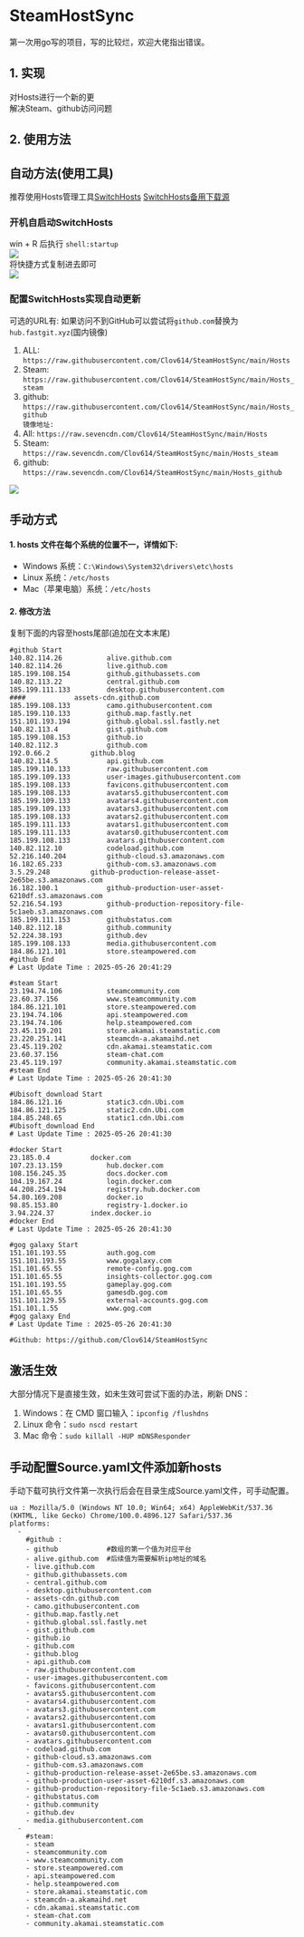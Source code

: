 # SteamHostSync
第一次用go写的项目，写的比较烂，欢迎大佬指出错误。

## 1. 实现
对Hosts进行一个新的更  
解决Steam、github访问问题

## 2. 使用方法
## 自动方法(使用工具)
推荐使用Hosts管理工具[SwitchHosts](https://github.com/oldj/SwitchHosts) 
[SwitchHosts备用下载源](https://nas.iaimi.info/s/nT5pb8jMQp32QwB)
### 开机自启动SwitchHosts
win + R 后执行 `shell:startup`    
![](/img/1.png)  
将快捷方式复制进去即可  
![](/img/2.png)  
### 配置SwitchHosts实现自动更新  
可选的URL有:
如果访问不到GitHub可以尝试将`github.com`替换为`hub.fastgit.xyz`(国内镜像)
1. ALL: `https://raw.githubusercontent.com/Clov614/SteamHostSync/main/Hosts`  
2. Steam: `https://raw.githubusercontent.com/Clov614/SteamHostSync/main/Hosts_steam`  
3. github: `https://raw.githubusercontent.com/Clov614/SteamHostSync/main/Hosts_github`    
`镜像地址:`
4. All: `https://raw.sevencdn.com/Clov614/SteamHostSync/main/Hosts`  
5. Steam: `https://raw.sevencdn.com/Clov614/SteamHostSync/main/Hosts_steam`  
6. github: `https://raw.sevencdn.com/Clov614/SteamHostSync/main/Hosts_github`  

![](/img/3.png)

## 手动方式
#### 1. hosts 文件在每个系统的位置不一，详情如下:
- Windows 系统：`C:\Windows\System32\drivers\etc\hosts`
- Linux 系统：`/etc/hosts`
- Mac（苹果电脑）系统：`/etc/hosts`

#### 2. 修改方法
复制下面的内容至hosts尾部(追加在文本末尾)

```
#github Start
140.82.114.26			alive.github.com
140.82.114.26			live.github.com
185.199.108.154			github.githubassets.com
140.82.113.22			central.github.com
185.199.111.133			desktop.githubusercontent.com
####			assets-cdn.github.com
185.199.108.133			camo.githubusercontent.com
185.199.110.133			github.map.fastly.net
151.101.193.194			github.global.ssl.fastly.net
140.82.113.4			gist.github.com
185.199.108.153			github.io
140.82.112.3			github.com
192.0.66.2			github.blog
140.82.114.5			api.github.com
185.199.110.133			raw.githubusercontent.com
185.199.109.133			user-images.githubusercontent.com
185.199.108.133			favicons.githubusercontent.com
185.199.108.133			avatars5.githubusercontent.com
185.199.109.133			avatars4.githubusercontent.com
185.199.109.133			avatars3.githubusercontent.com
185.199.108.133			avatars2.githubusercontent.com
185.199.111.133			avatars1.githubusercontent.com
185.199.111.133			avatars0.githubusercontent.com
185.199.108.133			avatars.githubusercontent.com
140.82.112.10			codeload.github.com
52.216.140.204			github-cloud.s3.amazonaws.com
16.182.65.233			github-com.s3.amazonaws.com
3.5.29.248			github-production-release-asset-2e65be.s3.amazonaws.com
16.182.100.1			github-production-user-asset-6210df.s3.amazonaws.com
52.216.54.193			github-production-repository-file-5c1aeb.s3.amazonaws.com
185.199.111.153			githubstatus.com
140.82.112.18			github.community
52.224.38.193			github.dev
185.199.108.133			media.githubusercontent.com
184.86.121.101			store.steampowered.com
#github End
# Last Update Time : 2025-05-26 20:41:29 

#steam Start
23.194.74.106			steamcommunity.com
23.60.37.156			www.steamcommunity.com
184.86.121.101			store.steampowered.com
23.194.74.106			api.steampowered.com
23.194.74.106			help.steampowered.com
23.45.119.201			store.akamai.steamstatic.com
23.220.251.141			steamcdn-a.akamaihd.net
23.45.119.202			cdn.akamai.steamstatic.com
23.60.37.156			steam-chat.com
23.45.119.197			community.akamai.steamstatic.com
#steam End
# Last Update Time : 2025-05-26 20:41:30 

#Ubisoft_download Start
184.86.121.16			static3.cdn.Ubi.com
184.86.121.125			static2.cdn.Ubi.com
184.85.248.65			static1.cdn.Ubi.com
#Ubisoft_download End
# Last Update Time : 2025-05-26 20:41:30 

#docker Start
23.185.0.4			docker.com
107.23.13.159			hub.docker.com
108.156.245.35			docs.docker.com
104.19.167.24			login.docker.com
44.208.254.194			registry.hub.docker.com
54.80.169.208			docker.io
98.85.153.80			registry-1.docker.io
3.94.224.37			index.docker.io
#docker End
# Last Update Time : 2025-05-26 20:41:30 

#gog galaxy Start
151.101.193.55			auth.gog.com
151.101.193.55			www.gogalaxy.com
151.101.65.55			remote-config.gog.com
151.101.65.55			insights-collector.gog.com
151.101.193.55			gameplay.gog.com
151.101.65.55			gamesdb.gog.com
151.101.129.55			external-accounts.gog.com
151.101.1.55			www.gog.com
#gog galaxy End
# Last Update Time : 2025-05-26 20:41:30 

#Github: https://github.com/Clov614/SteamHostSync

```

## 激活生效
大部分情况下是直接生效，如未生效可尝试下面的办法，刷新 DNS：
1. Windows：在 CMD 窗口输入：`ipconfig /flushdns`
2. Linux 命令：`sudo nscd restart`
3. Mac 命令：`sudo killall -HUP mDNSResponder`  

## 手动配置Source.yaml文件添加新hosts  
手动下载可执行文件第一次执行后会在目录生成Source.yaml文件，可手动配置。  

```
ua : Mozilla/5.0 (Windows NT 10.0; Win64; x64) AppleWebKit/537.36 (KHTML, like Gecko) Chrome/100.0.4896.127 Safari/537.36
platforms:
  -
    #github :
    - github            #数组的第一个值为对应平台
    - alive.github.com  #后续值为需要解析ip地址的域名
    - live.github.com
    - github.githubassets.com
    - central.github.com
    - desktop.githubusercontent.com
    - assets-cdn.github.com
    - camo.githubusercontent.com
    - github.map.fastly.net
    - github.global.ssl.fastly.net
    - gist.github.com
    - github.io
    - github.com
    - github.blog
    - api.github.com
    - raw.githubusercontent.com
    - user-images.githubusercontent.com
    - favicons.githubusercontent.com
    - avatars5.githubusercontent.com
    - avatars4.githubusercontent.com
    - avatars3.githubusercontent.com
    - avatars2.githubusercontent.com
    - avatars1.githubusercontent.com
    - avatars0.githubusercontent.com
    - avatars.githubusercontent.com
    - codeload.github.com
    - github-cloud.s3.amazonaws.com
    - github-com.s3.amazonaws.com
    - github-production-release-asset-2e65be.s3.amazonaws.com
    - github-production-user-asset-6210df.s3.amazonaws.com
    - github-production-repository-file-5c1aeb.s3.amazonaws.com
    - githubstatus.com
    - github.community
    - github.dev
    - media.githubusercontent.com
  -
    #steam:
    - steam
    - steamcommunity.com
    - www.steamcommunity.com
    - store.steampowered.com
    - api.steampowered.com
    - help.steampowered.com
    - store.akamai.steamstatic.com
    - steamcdn-a.akamaihd.net
    - cdn.akamai.steamstatic.com
    - steam-chat.com
    - community.akamai.steamstatic.com
```
